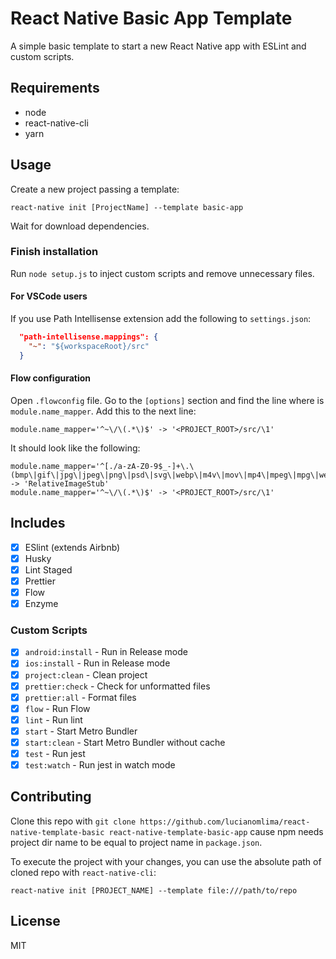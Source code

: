 # React Native Basic App Template

A simple basic template to start a new React Native app with ESLint and custom scripts.

## Requirements

- node
- react-native-cli
- yarn

## Usage

Create a new project passing a template:

```
react-native init [ProjectName] --template basic-app
```

Wait for download dependencies.

### Finish installation

Run `node setup.js` to inject custom scripts and remove unnecessary files.

#### For VSCode users

If you use Path Intellisense extension add the following to `settings.json`:

```json
  "path-intellisense.mappings": {
    "~": "${workspaceRoot}/src"
  }
```

#### Flow configuration

Open `.flowconfig` file. Go to the `[options]` section and find the line where is `module.name_mapper`.
Add this to the next line:

```flow
module.name_mapper='^~\/\(.*\)$' -> '<PROJECT_ROOT>/src/\1'
```

It should look like the following:

```flow
module.name_mapper='^[./a-zA-Z0-9$_-]+\.\(bmp\|gif\|jpg\|jpeg\|png\|psd\|svg\|webp\|m4v\|mov\|mp4\|mpeg\|mpg\|webm\|aac\|aiff\|caf\|m4a\|mp3\|wav\|html\|pdf\)$' -> 'RelativeImageStub'
module.name_mapper='^~\/\(.*\)$' -> '<PROJECT_ROOT>/src/\1'
```

## Includes

- [x] ESlint (extends Airbnb)
- [x] Husky
- [x] Lint Staged
- [x] Prettier
- [x] Flow
- [x] Enzyme

### Custom Scripts

- [x] `android:install` - Run in Release mode
- [x] `ios:install` - Run in Release mode
- [x] `project:clean` - Clean project
- [x] `prettier:check` - Check for unformatted files
- [x] `prettier:all` - Format files
- [x] `flow` - Run Flow
- [x] `lint` - Run lint
- [x] `start` - Start Metro Bundler
- [x] `start:clean` - Start Metro Bundler without cache
- [x] `test` - Run jest
- [x] `test:watch` - Run jest in watch mode

## Contributing

Clone this repo with `git clone https://github.com/lucianomlima/react-native-template-basic react-native-template-basic-app` cause npm needs project dir name to be equal to project name in `package.json`.

To execute the project with your changes, you can use the absolute path of cloned repo with `react-native-cli`:

```
react-native init [PROJECT_NAME] --template file:///path/to/repo
```

## License

MIT
